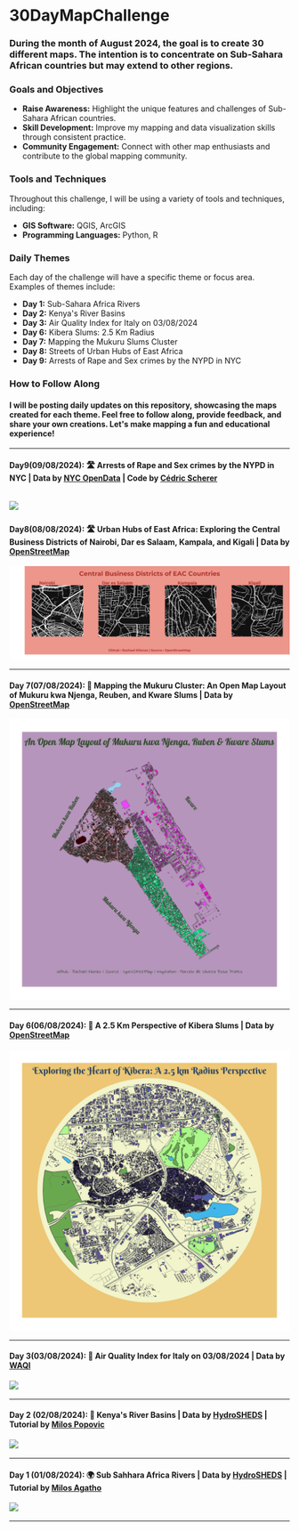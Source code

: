 # 30DayMapChallenge

### During the month of August 2024, the goal is to create 30 different maps. The intention is to concentrate on Sub-Sahara African countries but may extend to other regions.

### Goals and Objectives
- **Raise Awareness:** Highlight the unique features and challenges of Sub-Sahara African countries.
- **Skill Development:** Improve my mapping and data visualization skills through consistent practice.
- **Community Engagement:** Connect with other map enthusiasts and contribute to the global mapping community.

### Tools and Techniques
Throughout this challenge, I will be using a variety of tools and techniques, including:
- **GIS Software:** QGIS, ArcGIS
- **Programming Languages:** Python, R

### Daily Themes
Each day of the challenge will have a specific theme or focus area. Examples of themes include:
- **Day 1:** Sub-Sahara Africa Rivers
- **Day 2:** Kenya's River Basins
- **Day 3:** Air Quality Index for Italy on 03/08/2024
- **Day 6:** Kibera Slums: 2.5 Km Radius
- **Day 7:** Mapping the Mukuru Slums Cluster
- **Day 8:** Streets of Urban Hubs of East Africa
- **Day 9:** Arrests of Rape and Sex crimes by the NYPD in NYC

### How to Follow Along
#### I will be posting daily updates on this repository, showcasing the maps created for each theme. Feel free to follow along, provide feedback, and share your own creations. Let's make mapping a fun and educational experience!

---
#### Day9(09/08/2024): 🛣️ Arrests of Rape and Sex crimes by the NYPD in NYC | Data by [NYC OpenData](https://data.cityofnewyork.us/Public-Safety/NYPD-Arrest-Data-Year-to-Date-/uip8-fykc/about_data) | Code by [Cédric Scherer](https://github.com/z3tt) 

![](https://github.com/RachaelKilonzo/30DayMapChallenge/blob/main/Plots/Day9%20%3D%20NYPDArrests.png)
---
#### Day8(08/08/2024): 🛣️ Urban Hubs of East Africa: Exploring the Central Business Districts of Nairobi, Dar es Salaam, Kampala, and Kigali | Data by [OpenStreetMap](https://www.openstreetmap.org/#map=16/-1.9577/30.0860)

![](https://github.com/RachaelKilonzo/30DayMapChallenge/blob/main/Plots/Day8%20%3D%20EAC_CBDS.png)

---
#### Day 7(07/08/2024): 🌆 Mapping the Mukuru Cluster: An Open Map Layout of Mukuru kwa Njenga, Reuben, and Kware Slums | Data by [OpenStreetMap](https://www.openstreetmap.org/#map=12/-1.2760/36.7589)

![](https://github.com/RachaelKilonzo/30DayMapChallenge/blob/main/Plots/Day7%20%3D%20MukuruNeighbourhood_compressed.png)

---
#### Day 6(06/08/2024): 🌆 A 2.5 Km Perspective of Kibera Slums |  Data by [OpenStreetMap](https://www.openstreetmap.org/#map=12/-1.2760/36.7589)

![](https://github.com/RachaelKilonzo/30DayMapChallenge/blob/main/Plots/Day6%20%3D%20RadiusKibera_compressed.png)

---
#### Day 3(03/08/2024): 💨 Air Quality Index for Italy on 03/08/2024 | Data by [WAQI](https://aqicn.org/api)

![](https://github.com/RachaelKilonzo/30DayMapChallenge/blob/main/Plots/Day3%20%3D%20AirPollutionItalyCompressed.png)

---
#### Day 2 (02/08/2024): 🌊 Kenya's River Basins | Data by [HydroSHEDS](https://www.hydrosheds.org/products/hydrobasins) | Tutorial by [Milos Popovic](https://www.youtube.com/watch?v=HugGwjogPv0)

![](https://github.com/RachaelKilonzo/30DayMapChallenge/blob/main/Plots/Day2%20%3D%20KenyaRiverBasins.png)

---
#### Day 1 (01/08/2024): 🌍 Sub Sahhara Africa Rivers | Data by [HydroSHEDS](https://www.hydrosheds.org/products/hydrobasins) | Tutorial by [Milos Agatho](https://www.youtube.com/watch?v=tlVNJTZO2js)

![](https://github.com/RachaelKilonzo/30DayMapChallenge/blob/main/Plots/Day1%20%3D%20SSAfricaRivers_Compressed.png)

---
